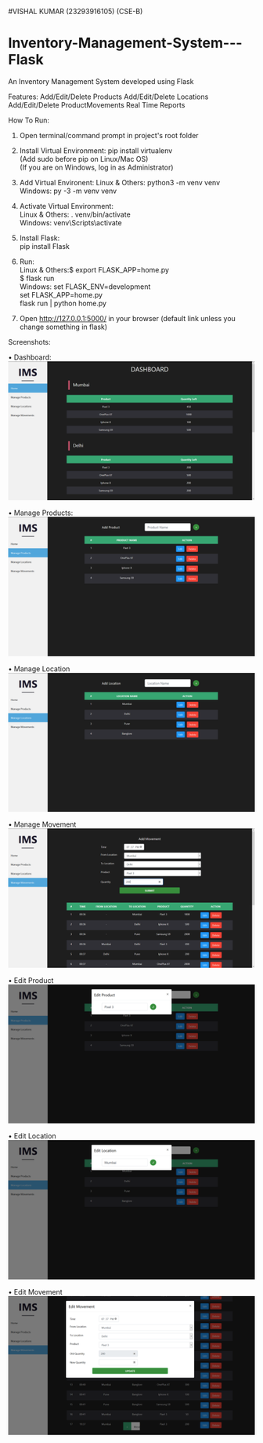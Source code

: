 #VISHAL KUMAR (23293916105) (CSE-B)
# Inventory-Management-System---Flask
An Inventory Management System developed using Flask

Features:
Add/Edit/Delete Products
Add/Edit/Delete Locations
Add/Edit/Delete ProductMovements
Real Time Reports

How To Run:
1. Open  terminal/command prompt in project's root folder

2. Install Virtual Environment:
pip install virtualenv  
(Add sudo before pip on Linux/Mac OS)  
(If you are on Windows, log in as Administrator)  

2. Add Virtual Environent: 
Linux & Others: python3 -m venv venv  
Windows: py -3 -m venv venv  

3. Activate Virtual Environment:  
Linux & Others: . venv/bin/activate  
Windows: venv\Scripts\activate  
 
4. Install Flask:  
pip install Flask  

5. Run:  
Linux & Others:$ export FLASK_APP=home.py  
$ flask run  
Windows: set FLASK_ENV=development  
set FLASK_APP=home.py  
flask run  | python home.py

6. Open http://127.0.0.1:5000/ in your browser (default link unless you change something in flask)
     

Screenshots:

• Dashboard:
![Dashboard](screenshots/Dashboard.png)

• Manage Products:
![Manage Product](screenshots/Manage_Product.png)

• Manage Location
![Manage Location](screenshots/Manage_Location.png)

• Manage Movement
![Manage Movement](screenshots/Manage_Movement.png)

• Edit Product
![Edit Product](screenshots/Edit_Product.png)

• Edit Location
![Edit Location](screenshots/Edit_Location.png)

• Edit Movement
![Edit Movement](screenshots/Edit_Movement.png)



